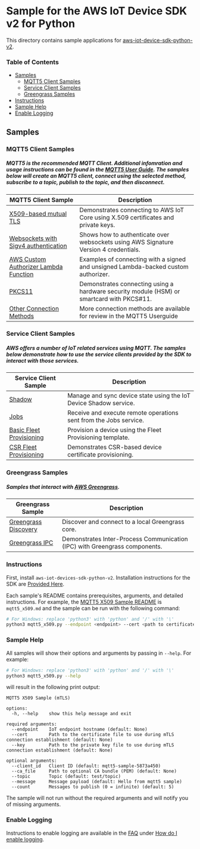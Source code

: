 # Sample for the AWS IoT Device SDK v2 for Python
This directory contains sample applications for [aws-iot-device-sdk-python-v2](../README.md).

### Table of Contents
* [Samples](#samples)
    * [MQTT5 Client Samples](#mqtt5-client-samples)
    * [Service Client Samples](#service-client-samples)
    * [Greengrass Samples](#greengrass-samples)
* [Instructions](#instructions)
* [Sample Help](#sample-help)
* [Enable Logging](#enable-logging)


## Samples
### MQTT5 Client Samples
##### MQTT5 is the recommended MQTT Client. Additional infomration and usage instructions can be found in the [MQTT5 User Guide](../documents/MQTT5_Userguide.md). The samples below will create an MQTT5 client, connect using the selected method, subscribe to a topic, publish to the topic, and then disconnect.
| MQTT5 Client Sample | Description |
|--------|-------------|
| [X509-based mutual TLS](./mqtt/mqtt5_x509.md) | Demonstrates connecting to AWS IoT Core using X.509 certificates and private keys.
| [Websockets with Sigv4 authentication](./mqtt/mqtt5_aws_websocket.md) | Shows how to authenticate over websockets using AWS Signature Version 4 credentials. |
| [AWS Custom Authorizer Lambda Function](./mqtt/mqtt5_custom_auth.md) | Examples of connecting with a signed and unsigned Lambda-backed custom authorizer.
| [PKCS11](./mqtt/mqtt5_pkcs11_connect.md) | Demonstrates connecting using a hardware security module (HSM) or smartcard with PKCS#11. |
| [Other Connection Methods](../documents/MQTT5_Userguide.md#how-to-create-an-mqtt5-client-based-on-desired-connection-method) | More connection methods are available for review in the MQTT5 Userguide

### Service Client Samples
##### AWS offers a number of IoT related services using MQTT. The samples below demonstrate how to use the service clients provided by the SDK to interact with those services.
| Service Client Sample | Description |
|--------|-------------|
| [Shadow](./service_clients//shadow.md) | Manage and sync device state using the IoT Device Shadow service. |
| [Jobs](./service_clients//jobs.md) | Receive and execute remote operations sent from the Jobs service. |
| [Basic Fleet Provisioning](./service_clients//fleet_provisioning_basic.md) | Provision a device using the Fleet Provisioning template. |
| [CSR Fleet Provisioning](./service_clients//fleet_provisioning_csr.md) | Demonstrates CSR-based device certificate provisioning. |


### Greengrass Samples
##### Samples that interact with [AWS Greengrass](https://aws.amazon.com/greengrass/).
| Greengrass Sample | Description |
|--------|-------------|
| [Greengrass Discovery](./greengrass//basic_discovery.md) | Discover and connect to a local Greengrass core. |
| [Greengrass IPC](./greengrass//ipc_greengrass.md) | Demonstrates Inter-Process Communication (IPC) with Greengrass components. |

### Instructions

First, install `aws-iot-devices-sdk-python-v2`. Installation instructions for the SDK are [Provided Here](../README.md#Installation).

Each sample's README contains prerequisites, arguments, and detailed instructions. For example, the [MQTT5 X509 Sample README](./mqtt/mqtt5_x509.md) is `mqtt5_x509.md` and the sample can be run with the following command:

``` sh
# For Windows: replace 'python3' with 'python' and '/' with '\'
python3 mqtt5_x509.py --endpoint <endpoint> --cert <path to certificate> --key <path to private key>
```

### Sample Help

All samples will show their options and arguments by passing in `--help`. For example:
``` sh
# For Windows: replace 'python3' with 'python' and '/' with '\'
python3 mqtt5_x509.py --help
```

will result in the following print output:
```
MQTT5 X509 Sample (mTLS)

options:
  -h, --help    show this help message and exit

required arguments:
  --endpoint    IoT endpoint hostname (default: None)
  --cert        Path to the certificate file to use during mTLS connection establishment (default: None)
  --key         Path to the private key file to use during mTLS connection establishment (default: None)

optional arguments:
  --client_id   Client ID (default: mqtt5-sample-5873a450)
  --ca_file     Path to optional CA bundle (PEM) (default: None)
  --topic       Topic (default: test/topic)
  --message     Message payload (default: Hello from mqtt5 sample)
  --count       Messages to publish (0 = infinite) (default: 5)
```

The sample will not run without the required arguments and will notify you of missing arguments.

### Enable Logging

Instructions to enable logging are available in the [FAQ](../documents/FAQ.md) under [How do I enable logging](../documents/FAQ.md#how-do-i-enable-logging).

